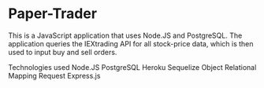 # Paper-Trader

This is a JavaScript application that uses Node.JS and PostgreSQL. The application queries the IEXtrading API for all stock-price data, which is then used to input buy and sell orders.

Technologies used
Node.JS
PostgreSQL
Heroku
Sequelize Object Relational Mapping
Request
Express.js
